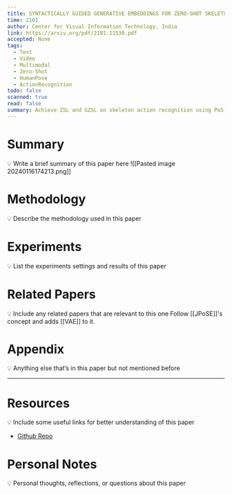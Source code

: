 ```yaml
---
title: SYNTACTICALLY GUIDED GENERATIVE EMBEDDINGS FOR ZERO-SHOT SKELETON ACTION RECOGNITION
time: 2101
author: Center for Visual Information Technology, India
link: https://arxiv.org/pdf/2101.11530.pdf
accepted: None
tags:
  - Text
  - Video
  - Multimodal
  - Zero-Shot
  - HumanPose
  - ActionRecognition
todo: false
scanned: true
read: false
summary: Achieve ZSL and GZSL on skeleton action recognition using PoS-specific VAE  embeddings, multimodal embedding alignment and gating module.
---
```

# Summary
💡 Write a brief summary of this paper here
![[Pasted image 20240116174213.png]]
# Methodology
💡 Describe the methodology used in this paper

# Experiments
💡 List the experiments settings and results of this paper

# Related Papers
💡 Include any related papers that are relevant to this one
Follow [[JPoSE]]'s concept and adds [[VAE]] to it.
# Appendix
💡 Anything else that’s in this paper but not mentioned before

---
# Resources
💡 Include some useful links for better understanding of this paper
- [Github Repo](https://github.com/skelemoa/synse-zsl)
# Personal Notes
💡 Personal thoughts, reflections, or questions about this paper